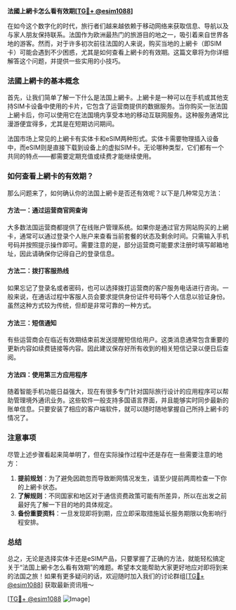 **法國上網卡怎么看有效期[[TG💪+ @esim1088](https://t.me/s/esim1088)]**

在如今这个数字化的时代，旅行者们越来越依赖于移动网络来获取信息、导航以及与家人朋友保持联系。法国作为欧洲最热门的旅游目的地之一，吸引着来自世界各地的游客。然而，对于许多初次前往法国的人来说，购买当地的上網卡（即SIM卡）可能会遇到不少困惑，尤其是如何查看上網卡的有效期。这篇文章将为你详细解答这个问题，并提供一些实用的小技巧。

### 法國上網卡的基本概念

首先，让我们简单了解一下什么是法国上網卡。上網卡是一种可以在手机或其他支持SIM卡设备中使用的卡片，它包含了运营商提供的数据服务。当你购买一张法国上網卡后，你可以使用它在法国境内享受本地的移动互联网服务。这种服务通常比漫游便宜得多，尤其是在短期访问期间。

法国市场上常见的上網卡有实体卡和eSIM两种形式。实体卡需要物理插入设备中，而eSIM则是直接下载到设备上的虚拟SIM卡。无论哪种类型，它们都有一个共同的特点——都需要定期充值或续费才能继续使用。

### 如何查看上網卡的有效期？

那么问题来了，如何确认你的法国上網卡是否还有效呢？以下是几种常见方法：

#### 方法一：通过运营商官网查询
大多数法国运营商都提供了在线账户管理系统。如果你是通过官方网站购买的上網卡，通常可以通过登录个人账户来查看当前套餐的状态及剩余时间。只需输入手机号码并按照提示操作即可。需要注意的是，部分运营商可能要求注册时填写邮箱地址，因此请确保你记得自己的登录信息。

#### 方法二：拨打客服热线
如果忘记了登录名或者密码，也可以选择拨打运营商的客户服务电话进行咨询。一般来说，在通话过程中客服人员会要求提供身份证件号码等个人信息以验证身份。虽然这种方式较为传统，但却是非常可靠的一种方式。

#### 方法三：短信通知
有些运营商会在临近有效期结束前发送提醒短信给用户。这类消息通常包含重要的更新内容如续费链接等内容。因此建议保存好所有收到的相关短信记录以便日后查阅。

#### 方法四：使用第三方应用程序
随着智能手机功能日益强大，现在有很多专门针对国际旅行设计的应用程序可以帮助管理境外通讯业务。这些软件一般支持多国语言界面，并且能够实时同步最新的账单信息。只要安装了相应的客户端软件，就可以随时随地掌握自己所持上網卡的情况了。

### 注意事项

尽管上述步骤看起来简单明了，但在实际操作过程中还是存在一些需要注意的地方：

1. **提前规划**：为了避免因疏忽而导致断网情况发生，请至少提前两周检查一下你的上網卡状态。
2. **了解规则**：不同国家和地区对于通信资费政策可能有所差异，所以在出发之前最好先了解一下目的地的具体规定。
3. **备份重要资料**：一旦发现即将到期，应立即采取措施延长服务期限以免影响行程安排。

### 总结

总之，无论是选择实体卡还是eSIM产品，只要掌握了正确的方法，就能轻松搞定关于“法国上網卡怎么看有效期”的难题。希望本文能帮助大家更好地应对即将到来的法国之旅！如果有更多疑问的话，欢迎随时加入我们的讨论群组[[TG💪+ @esim1088](https://t.me/s/esim1088)] 获取最新资讯哦～

[[TG💪+ @esim1088](https://t.me/s/esim1088) ![Image](https://i.postimg.cc/4NQfJmqS/Snipaste-2025-05-13-00-14-12.png)]